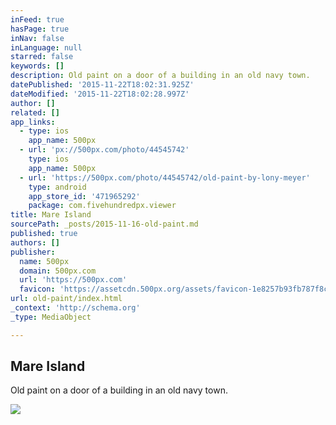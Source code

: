 ```yaml
---
inFeed: true
hasPage: true
inNav: false
inLanguage: null
starred: false
keywords: []
description: Old paint on a door of a building in an old navy town.
datePublished: '2015-11-22T18:02:31.925Z'
dateModified: '2015-11-22T18:02:28.997Z'
author: []
related: []
app_links:
  - type: ios
    app_name: 500px
  - url: 'px://500px.com/photo/44545742'
    type: ios
    app_name: 500px
  - url: 'https://500px.com/photo/44545742/old-paint-by-lony-meyer'
    type: android
    app_store_id: '471965292'
    package: com.fivehundredpx.viewer
title: Mare Island
sourcePath: _posts/2015-11-16-old-paint.md
published: true
authors: []
publisher:
  name: 500px
  domain: 500px.com
  url: 'https://500px.com'
  favicon: 'https://assetcdn.500px.org/assets/favicon-1e8257b93fb787f8ceb66b5522ee853c.ico'
url: old-paint/index.html
_context: 'http://schema.org'
_type: MediaObject

---
```

<article style=""><h1>Mare Island</h1><p>Old paint on a door of a building in an old navy town.</p><img src="https://drscdn.500px.org/photo/44545742/m%3D2048/8a699c2236935787b1ab86948dad22a7" /></article>